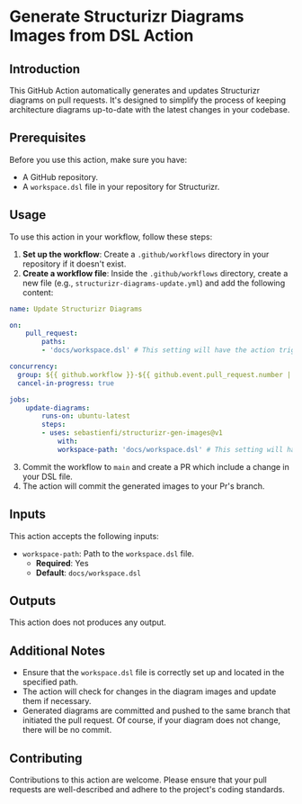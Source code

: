 # Generate Structurizr Diagrams Images from DSL Action

## Introduction

This GitHub Action automatically generates and updates Structurizr diagrams on pull requests. It's designed to simplify the process of keeping architecture diagrams up-to-date with the latest changes in your codebase.

## Prerequisites

Before you use this action, make sure you have:

- A GitHub repository.
- A `workspace.dsl` file in your repository for Structurizr.

## Usage

To use this action in your workflow, follow these steps:

1. **Set up the workflow**: Create a `.github/workflows` directory in your repository if it doesn't exist.
2. **Create a workflow file**: Inside the `.github/workflows` directory, create a new file (e.g., `structurizr-diagrams-update.yml`) and add the following content:

```yaml
name: Update Structurizr Diagrams

on:
    pull_request:
        paths:
        - 'docs/workspace.dsl' # This setting will have the action trigger only if certain file changes. Set the location of your DSL.

concurrency:
  group: ${{ github.workflow }}-${{ github.event.pull_request.number || github.ref }}
  cancel-in-progress: true

jobs:
    update-diagrams:
        runs-on: ubuntu-latest
        steps:
        - uses: sebastienfi/structurizr-gen-images@v1
            with:
            workspace-path: 'docs/workspace.dsl' # This setting will have the action generate images from this DSL. Set the location of your DSL.
```

3. Commit the workflow to `main` and create a PR which include a change in your DSL file.
4. The action will commit the generated images to your Pr's branch.

## Inputs

This action accepts the following inputs:

- `workspace-path`: Path to the `workspace.dsl` file.
  - **Required**: Yes
  - **Default**: `docs/workspace.dsl`

## Outputs

This action does not produces any output.

## Additional Notes

- Ensure that the `workspace.dsl` file is correctly set up and located in the specified path.
- The action will check for changes in the diagram images and update them if necessary. 
- Generated diagrams are committed and pushed to the same branch that initiated the pull request. Of course, if your diagram does not change, there will be no commit.

## Contributing

Contributions to this action are welcome. Please ensure that your pull requests are well-described and adhere to the project's coding standards.
